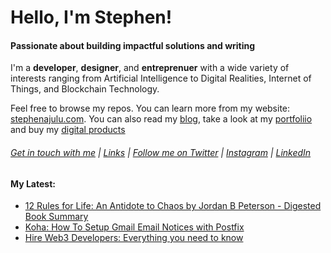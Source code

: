  <!-- Hello there! Feel free to make this your own but kindly don't use my data. Attributions are welcomed & appreciated --> 

# Hello, I'm Stephen!

#### Passionate about building impactful solutions and writing

I'm a **developer**, **designer**, and **entreprenuer** with a wide variety of interests ranging from Artificial Intelligence to Digital Realities, Internet of Things,  and Blockchain Technology.

Feel free to browse my repos. You can learn more from my website: [stephenajulu.com](https://stephenajulu.com). You can also read my [blog](https://stephenajulu.com/blog), take a look at my [portfoliio](https://stephenajulu.com/portfolio) and buy my [digital products](https://stephenajulu.com/store)

###### [Get in touch with me](https://stephenajulu.com/contact) | [Links](https://stephenajulu.com/links) | [Follow me on Twitter](https://twitter.com/stephenajulu) | [Instagram](https://instagram.com/stephenajulu) | [LinkedIn](https://linkedin.com/in/stephenajulu)


#### My Latest:

<!-- BLOG-POST-LIST:START -->
- [12 Rules for Life: An Antidote to Chaos by Jordan B Peterson - Digested Book Summary](https://stephenajulu.com/blog/book-summary-12-rules-by-jordan-peterson/)
- [Koha: How To Setup Gmail Email Notices with Postfix](https://stephenajulu.com/blog/koha-how-to-setup-gmail-email-notices-with-postfix/)
- [Hire Web3 Developers: Everything you need to know](https://stephenajulu.com/blog/hire-web3-developers-everything-you-need-to-know/)
<!-- BLOG-POST-LIST:END -->

